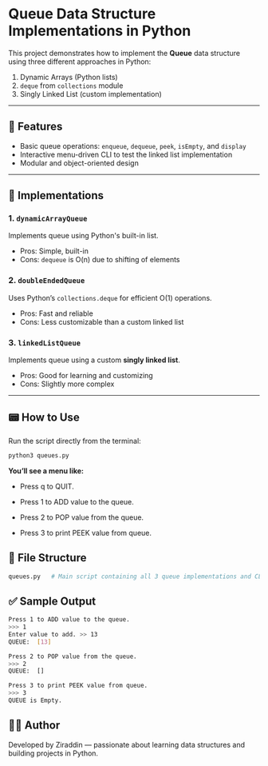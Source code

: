# Queue Data Structure Implementations in Python

This project demonstrates how to implement the **Queue** data structure using three different approaches in Python:

1. Dynamic Arrays (Python lists)
2. `deque` from `collections` module
3. Singly Linked List (custom implementation)

---

## 📌 Features

- Basic queue operations: `enqueue`, `dequeue`, `peek`, `isEmpty`, and `display`
- Interactive menu-driven CLI to test the linked list implementation
- Modular and object-oriented design

---

## 🧠 Implementations

### 1. `dynamicArrayQueue`  
Implements queue using Python's built-in list.

- Pros: Simple, built-in
- Cons: `dequeue` is O(n) due to shifting of elements

### 2. `doubleEndedQueue`  
Uses Python’s `collections.deque` for efficient O(1) operations.

- Pros: Fast and reliable
- Cons: Less customizable than a custom linked list

### 3. `linkedListQueue`  
Implements queue using a custom **singly linked list**.

- Pros: Good for learning and customizing
- Cons: Slightly more complex

---

## 📟 How to Use

Run the script directly from the terminal:

```bash
python3 queues.py
```

**You’ll see a menu like:**
- Press q to QUIT.

- Press 1 to ADD value to the queue.
- Press 2 to POP value from the queue.
- Press 3 to print PEEK value from queue.

## 📂 File Structure
```bash
queues.py   # Main script containing all 3 queue implementations and CLI
```

## ✅ Sample Output
```bash
Press 1 to ADD value to the queue.
>>> 1
Enter value to add. >> 13
QUEUE:  [13]

Press 2 to POP value from the queue.
>>> 2
QUEUE:  []

Press 3 to print PEEK value from queue.
>>> 3
QUEUE is Empty.
```
## 👨‍💻 Author
Developed by Ziraddin — passionate about learning data structures and building projects in Python.




